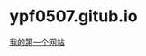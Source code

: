 # ypf0507.gitub.io
[我的第一个网站](https://github.com/Flowerthief/ypf0507.gitub.io/blob/main/img/HTML.jpg)
